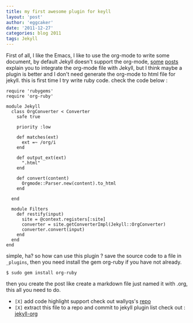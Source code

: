 ```yaml
---
title: my first awesome plugin for keyll 
layout: 'post'
author: 'eggcaker'
date: '2011-12-27'
categories: blog 2011
tags: Jekyll
---
```



First of all, I like the Emacs, I like to use the org-mode to write some
document, by default Jekyll doesn't support the org-mode,
[some](http://orgmode.org/worg/org-tutorials/org-jekyll.html)
[posts](http://juanreyero.com/open/org-jekyll/) explain you to integrate the
org-mode file with Jekyll, but I think maybe a plugin is better and I don't
need generate the org-mode to html file for jekyll. this is first time I try
write ruby code. check the code below :

    
    require 'rubygems' 
    require 'org-ruby' 
    
    module Jekyll
      class OrgConverter < Converter
        safe true
    
        priority :low
    
        def matches(ext)
          ext =~ /org/i
        end  
    
        def output_ext(ext)
          ".html"   
        end
    
        def convert(content)
          Orgmode::Parser.new(content).to_html 
        end
    
      end 
    
      module Filters
        def restify(input)
          site = @context.registers[:site]
          converter = site.getConverterImpl(Jekyll::OrgConverter)
          converter.convert(input)
        end
      end 
    end
    
    

simple, ha? so how can use this plugin ? save the source code to a file in
`_plugins`, then you need install the gem org-ruby if you have not already.

    
    $ sudo gem install org-ruby
    

then you create the post like create a markdown file just named it with .org,
this all you need to do.

  * `[X]` add code highlight support check out wallyqs's [repo](https://github.com/wallyqs/org-ruby/tree/code_syntax_highlight)
  * `[X]` extract this file to a repo and commit to jekyll plugin list check out : [jekyll-org](http://github.com/eggcaker/jekyll-org)


